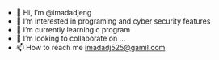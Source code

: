 - 👋 Hi, I’m @imadadjeng
- 👀 I’m interested in programing and cyber security features 
- 🌱 I’m currently learning c program
- 💞️ I’m looking to collaborate on ...
- 📫 How to reach me imadadj525@gamil.com

<!---
imadadjeng/imadadjeng is a ✨ special ✨ repository because its `README.md` (this file) appears on your GitHub profile.
You can click the Preview link to take a look at your changes.
--->
